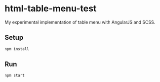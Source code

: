 # html-table-menu-test
My experimental implementation of table menu with AngularJS and SCSS.

## Setup
```sh
npm install
```

## Run
```sh
npm start
```